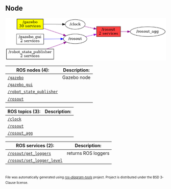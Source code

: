 <!--
File was automatically generated using 'ros-diagram-tools' project.
Project is distributed under the BSD 3-Clause license.
-->

## Node

[![/rosout](n__rosout.png "/rosout")](n__rosout.png)

| ROS nodes (4): | Description: |
| -------------- | ------------ |
| [`/gazebo`](n__gazebo.html) | Gazebo node |
| [`/gazebo_gui`](n__gazebo_gui.html) |  |
| [`/robot_state_publisher`](n__robot_state_publisher.html) |  |
| [`/rosout`](n__rosout.html) |  |

| ROS topics (3): | Description: |
| --------------- | ------------ |
| [`/clock`](t__clock.html) |  |
| [`/rosout`](t__rosout.html) |  |
| [`/rosout_agg`](t__rosout_agg.html) |  |

| ROS services (2): | Description: |
| ----------------- | ------------ |
| [`/rosout/get_loggers`](s__rosout_get_loggers.html) | returns ROS loggers |
| [`/rosout/set_logger_level`](s__rosout_set_logger_level.html) |  |


</br>
<font size="1">
File was automatically generated using <a href="https://github.com/anetczuk/ros-diagram-tools"><i>ros-diagram-tools</i></a> project.
Project is distributed under the BSD 3-Clause license.
</font>

